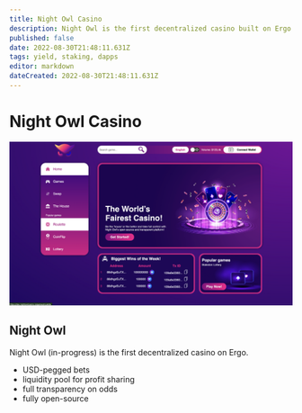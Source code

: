 ```yaml
---
title: Night Owl Casino
description: Night Owl is the first decentralized casino built on Ergo
published: false
date: 2022-08-30T21:48:11.631Z
tags: yield, staking, dapps
editor: markdown
dateCreated: 2022-08-30T21:48:11.631Z
---
```


# Night Owl Casino

![nightowl-homepage-wip@2x.png](/ergodapps/nightowl-homepage-wip@2x.png)
## Night Owl 
Night Owl (in-progress) is the first decentralized casino on Ergo.
- USD-pegged bets
- liquidity pool for profit sharing
- full transparency on odds 
- fully open-source
